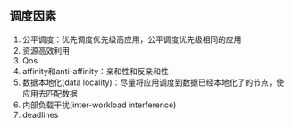 ## 调度因素
1. 公平调度：优先调度优先级高应用，公平调度优先级相同的应用
2. 资源高效利用
3. Qos
4. affinity和anti-affinity：亲和性和反亲和性
5. 数据本地化(data locality)：尽量将应用调度到数据已经本地化了的节点，使应用去匹配数据
6. 内部负载干扰(inter-workload interference)
7. deadlines